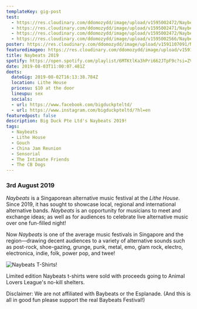 ```yaml
---
templateKey: gig-post
test:
  - https://res.cloudinary.com/ddomozydd/image/upload/v1595002472/Naybeats/Naybeats_hrzjbu.jpg
  - https://res.cloudinary.com/ddomozydd/image/upload/v1595002471/Naybeats/Naybeats3_ssvjtg.jpg
  - https://res.cloudinary.com/ddomozydd/image/upload/v1595002472/Naybeats/Naybeats2_vdabsq.jpg
  - https://res.cloudinary.com/ddomozydd/image/upload/v1595002566/Naybeats/Naybeats4_vm8knb.jpg
poster: https://res.cloudinary.com/ddomozydd/image/upload/v1591107091/Naybeats/naybeat_hmhdyg.jpg
featuredimageo: https://res.cloudinary.com/ddomozydd/image/upload/v1591107091/Naybeats/naybeat_hmhdyg.jpg
title: Naybeats 2019
spotify: https://open.spotify.com/playlist/6MTKtlKa3hPri662JTpF9c?si=ZVj-fFNbTyKsPzc7z3pNWA
date: 2019-08-03T11:00:07.481Z
deets:
  dateGig: 2019-08-02T16:13:38.784Z
  location: Lithe House
  pricesu: $10 at the door
  lineupu: sex
  socials:
  - url: https://www.facebook.com/bigduckpteltd/
  - url: https://www.instagram.com/bigduckpteltd/?hl=en
featuredpost: false
description: Big Duck Pte Ltd's Naybeats 2019!
tags:
  - Naybeats
  - Lithe House
  - Gouch
  - China Jam Reunion
  - Sensorial
  - The Intimate Friends
  - The CB Dogs
---
```

### 3rd August 2019

*Naybeats* is a Singaporean alternative music festival at the *Lithe House*. Since 2019, it has sought to showcase local, regional and international alternative bands. *Naybeats* is an opportunity for musicians to meet and exchange ideas; as well as for audiences to celebrate live alternative music over one fun-filled night!

Now *Naybeats* is one of the average music festivals in Singapore and the region—drawing decent audiences to a variety of alternative sounds such as post-rock, shoe-gazing, grunge, punk, metal, emo, glam rock, electro, electronica, indie, folk, power pop, and twee!



![](https://res.cloudinary.com/ddomozydd/image/upload/v1591106471/Naybeats/Nayshirt_fosofz.jpg "Naybeats T-Shirts!")

Limited edition Naybeats t-shirts were sold with proceeds going to Animal Lovers League's no-kill shelters.

Disclaimer: We are not affiliated with Baybeats or the Esplanade. (And this is all in good fun please support the real Baybeats Festival!)
